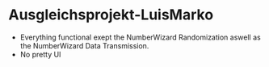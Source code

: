 # Ausgleichsprojekt-LuisMarko

- Everything functional exept the NumberWizard Randomization aswell as the NumberWizard Data Transmission.
- No pretty UI

